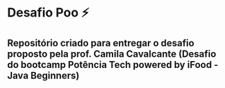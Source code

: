 # Desafio Poo :zap:
## Repositório criado para entregar o desafio proposto pela prof. Camila Cavalcante (Desafio do bootcamp Potência Tech powered by iFood - Java Beginners) 
